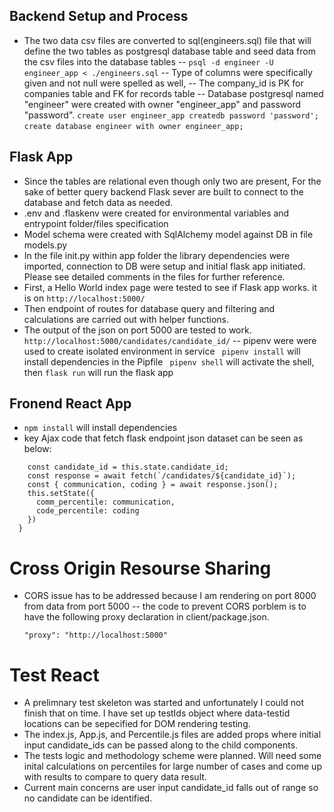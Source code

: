 ## Backend Setup and Process
- The two data csv files are converted to sql(engineers.sql) file that will define the two tables as postgresql database table and seed data from the csv files into the database tables
  -- ```psql -d engineer -U engineer_app < ./engineers.sql```
  -- Type of columns were specifically given and not null were spelled as well,
  -- The company_id is PK for companies table and FK for records table
  -- Database postgresql named "engineer" were created with owner "engineer_app" and password "password".
     ```create user engineer_app createdb password 'password'; ```
     ```create database engineer with owner engineer_app; ```

## Flask App
- Since the tables are relational even though only two are present, For the sake of better query backend Flask sever are built to connect to the database and fetch data as needed.
- .env and .flaskenv were created for environmental variables and entrypoint folder/files specification
- Model schema were created with SqlAlchemy model against DB in file models.py
- In the file init.py within app folder the library dependencies were imported, connection to DB were setup and     initial flask app initiated. Please see detailed comments in the files for further reference.
- First, a Hello World index page were tested to see if Flask app works. it is on ```http://localhost:5000/```
- Then endpoint of routes for database query and filtering and calculations are carried out with helper functions.
- The output of the json on port 5000 are tested to work. ```http://localhost:5000/candidates/candidate_id/```
  -- pipenv were were used to create isolated environment in service
  ``` pipenv install``` will install dependencies in the Pipfile
  ``` pipenv shell``` will activate the shell, then
  ``` flask run ``` will run the flask app

## Fronend React App
- ```npm install``` will install dependencies
- key Ajax code that fetch flask endpoint json dataset can be seen as below:
``` fetchPercentiles = async () => {
    const candidate_id = this.state.candidate_id;
    const response = await fetch(`/candidates/${candidate_id}`);
    const { communication, coding } = await response.json();
    this.setState({
      comm_percentile: communication,
      code_percentile: coding
    })
  }
```

# Cross Origin Resourse Sharing
- CORS issue has to be addressed because I am rendering on port 8000 from data from port 5000
  -- the code to prevent CORS porblem is to have the following proxy declaration in client/package.json.

  ``` "proxy": "http://localhost:5000" ```


# Test React
- A prelimnary test skeleton was started and unfortunately I could not finish that on time. I have set up testIds object where data-testid locations can be sepecified for DOM rendering testing.
- The index.js, App.js, and Percentile.js files are added props where initial input candidate_ids can be passed along to the child components.
- The tests logic and methodology scheme were planned. Will need some inital calculations on percentiles for large number of cases and come up with results to compare to query data result.
- Current main concerns are user input candidate_id falls out of range so no candidate can be identified.
